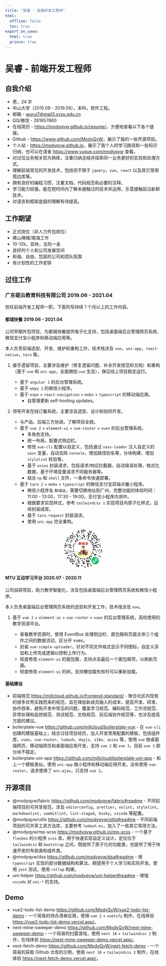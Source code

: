 ```yaml
---
title: "吴睿 - 前端开发工程师"
html:
  offline: false
  toc: true
export_on_save:
  html: true
  prince: true
---
```


# 吴睿 - 前端开发工程师

## 自我介绍

- 男，24 岁
- 中山大学（2015.08 - 2019.06），本科，软件工程。
- 邮箱 - <a href="mailto:wurui7@mail3.sysu.edu.cn">wurui7@mail3.sysu.edu.cn</a>
- QQ/微信 - 261857860
- 在线简历 - <https://modyqyw.github.io/resume/>，方便地查看以下各个链接。
- Github - <https://www.github.com/ModyQyW>，展示了我的一些开源项目。
- 个人站 - <https://modyqyw.github.io>，展示了我个人的学习路径和一些知识归纳，也可以在语雀 <https://www.yuque.com/modyqyw> 查看。
- 对过往业务相关较为熟练，注重归纳总结并探索同一业务更好的实现和处理方式。
- 理解前端常见的开发技术，包括但不限于 `jquery`，`vue`，`react` 以及其它常用周边库等。
- 拥有良好的编程习惯，注重文档、代码规范和必要的注释。
- 学习能力较强，能在短时间内了解未接触过的技术并运用，乐意接触前沿新鲜技术。
- 对语言和框架底层的理解有待提高。

## 工作期望

- 正式岗位（非人力外包岗位）
- 佛山禅城/南海工作
- 10-12k，双休，五险一金
- 良好的个人和公司发展空间
- 和谐、自由、包容的公司和团队氛围
- 有计划性的工作安排

## 过往工作

### 广东砺云教育科技有限公司 2019.06 - 2021.04

担任前端开发工程师一职，下面列写持续 1 个月以上的工作内容。

#### 都城快餐 2019.06 - 2021.04

公司早期外包项目，为都城快餐提供电子化支持，包括桌面端后台管理网页系统、微信支付宝小程序和移动端应用等。

本人负责前端选型、开发、维护和重构工作，技术栈涉及 `vue`，`uni-app`，`react-native`，`taro` 等。

1. 接手遗留项目，主要涉及维护（修复遗留问题、补全开发规范和文档）和重构（基于 `vue` 和 `uni-app`，全面拥抱 `vue` 生态），保证线上项目稳定运行。

   - 基于 `angular 1` 的后台管理系统。
   - 基于 `wepy 1` 的微信小程序。
   - 基于 `expo` + `react-navigation` + `mobx` + `typescript` 的移动端应用。
     - 自管理更新 self-hosting updates。

2. 领导开发在线订餐系统，主要涉及选型、设计和协同开发。

   - 与产品、后端三方协调，了解项目全貌。
   - 基于 `vue 2` + `element-ui` + `vue-router` + `vuex` 的后台管理系统。
     - 多角色支持。
     - 统一布局，配置式侧边栏。
     - 修改 `vue-cli` 配置以自定义，包括通过 `sass-loader` 注入自定义的 `sass` 变量，自动去除 `console`，增加路径别名等，分块构建，增加 `stylelint` 校验等。
     - 基于 `axios` 封装请求，包括请求/响应拦截器，自动错误处理，格式化数据，基于环境变量请求不同服务器等。
     - 结合 `np` 和 `shell` 文件，一条命令快速部署。
   - 基于 `taro 2` + `mobx` + `typescript` 的微信支付宝双端点餐小程序。
     - 微信小程序名 `都城送`，需要切换地址到广州，完整功能的体验时间：11:00 - 13:00，17:30 - 19:00。支付宝小程序内测中。
     - 根据要求实现样式，参考 `tailwindcss 1` 实现项目内原子化样式，后续封装成库。
     - 基于 `taro.request` 封装请求。
     - 使用 `uni-app` 完全重构。

<img
  src="./qrcode0.jpeg"
  alt="都城送小程序二维码"
  width="128px"
  height="128px"
  style="display: block; margin-right: auto; margin-left: auto;"
/>

#### MTU 互动学习平台 2020.07 - 2020.11

公司自研项目，助力教学智能化，涉及包括桌面端后台管理网页系统和微信小程序。

本人负责桌面端后台管理网页系统的选型和开发工作，技术栈涉及 `vue`。

1. 基于 `vue 2` + `element-ui` + `vue-router` + `vuex` 的后台管理系统，高校使用的教学资源平台。

   - 查看教学资源时，使用 EventBus 处理侧边栏、面包屑和页面主体三个组件之间的数据流动，区分开 vuex。
   - 封装 `vue-simple-uploader`，针对不同文件格式显示不同图标，自定义添加和上传完成逻辑以控制上传行为。
   - 轻度修改 `element-ui` 的面包屑，支持点击最后一个面包屑项，以刷新页面。
   - 轻度修改 `element-ui` 的树，支持懒加载失败时可以重新加载。

#### 基础建设

- 前端规范 <https://millcloud.github.io/frontend-standard/> - 聚合社区内现有的很多优秀实践而来的规范，旨在降低新成员融入的成本，提高开发、研发、协作效率，避免开发中常见的问题，覆盖学习规范、编码规范、工作流规范、异常处理和监控规范、测试规范、文档规范、前后端协作规范等，也涉及提高方面的建议。
- boilerplate-vue <https://github.com/millcloud/boilerplate-vue> - 在 `vue-cli` 创建的模版基础上，结合过往项目经历，加入开发常用配置的模板，包括组件库、`vuex`、`vue-router`、`lodash`、`dayjs`、`i18n`、`axios` 等，使用 `vue` 做桌面端网页、移动端网页和桌面端应用开发，支持 `vue 2` 和 `vue 3`，目前 `vue 3` 部分尚不稳定。
- boilerplate-uni-app <https://github.com/millcloud/boilerplate-uni-app> - 和上一个模板类似，使用 `uni-app` 做小程序和移动端应用开发，没有使用 `vue-router`，请求使用了 `uni-ajax`，只支持 `vue 2`。

## 开源项目

- @modyqyw/fabric <https://github.com/modyqyw/fabric#readme> - 不同前端项目的可共享规范，涉及 `editorconfig`，`prettier`，`eslint`，`stylelint`，`markdownlint`，`commitlint`，`lint-staged`，`husky`，`vscode` 等配置。
- @modyqyw/utils <https://github.com/modyqyw/utils#readme> - 不同前端项目的可共享工具方法库，主要参考 `lodash-es`，加入了一些其它常用方法。
- @modyqyw/mp-scss <https://modyqyw.github.io/mp-scss> - 一个基于 `flexbox` 的小程序 `scss` 库，用于快速实现自定义设计，定位位于 `tailwindcss` 和 `bootstrap` 之间，既提供了原子化的功能类，也提供了用于快速开发的布局类和组件类。
- @modyqyw/dsa <https://github.com/modyqyw/dsa#readme> - 用 `typescript` 实现的部分数据结构和算法，期望用于个人学习和实际开发。使用 `jest` 测试，使用 `rollup` 构建。
- uni-helper <https://github.com/modyqyw/uni-helper#readme> - 增强 `vscode` 对 `uni-*` 的支持。

## Demo

- vue2-todo-list-demo <https://github.com/ModyQyW/vue2-todo-list-demo> - 一个简易的待办清单应用，使用 `vue 2` + `vuetify` 制作，在线体验 <https://vue2-todo-list-demo.vercel.app/>。
- next-mine-sweeper-demo <https://github.com/ModyQyW/next-mine-sweeper-demo> - 一个简易的扫雷游戏，使用 `next 10` + `tailwindcss 2` 制作，在线体验 <https://next-mine-sweeper-demo.vercel.app/>。
- next-fetch-demo <https://github.com/ModyQyW/next-fetch-demo> - 一个简易的获取 Github 仓库的示例，使用 `next 10` + `tailwindcss 2` 制作，在线体验 <https://next-fetch-demo.vercel.app/>。

